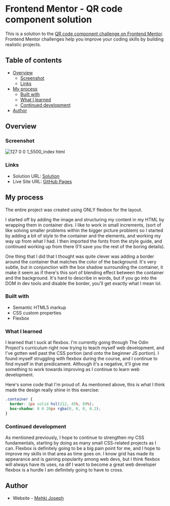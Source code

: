 # Frontend Mentor - QR code component solution

This is a solution to the [QR code component challenge on Frontend Mentor](https://www.frontendmentor.io/challenges/qr-code-component-iux_sIO_H). Frontend Mentor challenges help you improve your coding skills by building realistic projects. 

## Table of contents

- [Overview](#overview)
  - [Screenshot](#screenshot)
  - [Links](#links)
- [My process](#my-process)
  - [Built with](#built-with)
  - [What I learned](#what-i-learned)
  - [Continued development](#continued-development)
- [Author](#author)

## Overview

### Screenshot

![127 0 0 1_5500_index html](https://github.com/mehkij/FM-qr-code-component/assets/109314751/155d8200-fc71-469d-9c65-d352d67ccc96)

### Links

- Solution URL: [Solution](https://www.frontendmentor.io/solutions/qr-code-page-using-flexbox-7SmXtcPTtt)
- Live Site URL: [GitHub Pages](https://mehkij.github.io/FM-qr-code-component/)

## My process

The entire project was created using ONLY flexbox for the layout.

I started off by adding the image and structuring my content in my HTML by wrapping them in container divs. I like to work in small increments, (sort of like solving smaller problems within the bigger picture problem) so I started by adding a bit of style to the container and the elements, and working my way up from what I had. I then imported the fonts from the style guide, and continued working up from there (I'll save you the rest of the boring details).

One thing that I did that I thought was quite clever was adding a border around the container that matches the color of the background. It's very subtle, but in conjunction with the box shadow surrounding the container, it make it seem as if there's this sort of blending effect between the container and the background. It's hard to describe in words, but if you go into the DOM in dev tools and disable the border, you'll get exactly what I mean lol.

### Built with

- Semantic HTML5 markup
- CSS custom properties
- Flexbox

### What I learned

I learned that I suck at flexbox. I'm currently going through The Odin Project's curriculum right now trying to teach myself web development, and I've gotten well past the CSS portion (and onto the beginner JS portion). I found myself struggling with flexbox during the course, and I continue to find myself in that predicament. Although it's a negative, it'll give me something to work towards improving as I continue to learn web development.

Here's some code that I'm proud of. As mentioned above, this is what I think made the design really shine in this exercise:

```css
.container {
  border: 1px solid hsl(212, 45%, 89%);
  box-shadow: 0 0 20px rgba(0, 0, 0, 0.2);
}
```

### Continued development

As mentioned previously, I hope to continue to strengthen my CSS fundamentals, starting by doing as many small CSS-related projects as I can. Flexbox is definitely going to be a big pain point for me, and I hope to improve my skills in that area as time goes on. I know grid has made its appearance and is gaining popularity among web devs, but I think flexbox will always have its uses, na dif I want to become a great web developer flexbox is a hurdle I am definitely going to have to cross.

## Author

- Website - [Mehki Joseph](https://github.com/mehkij)
